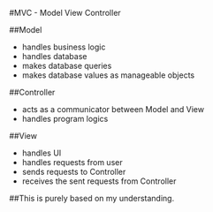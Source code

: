 #MVC - Model View Controller 

##Model
- handles business logic
- handles database
- makes database queries
- makes database values as manageable objects

##Controller
- acts as a communicator between Model and View
- handles program logics

##View
- handles UI
- handles requests from user
- sends requests to Controller
- receives the sent requests from Controller

##This is purely based on my understanding. 


